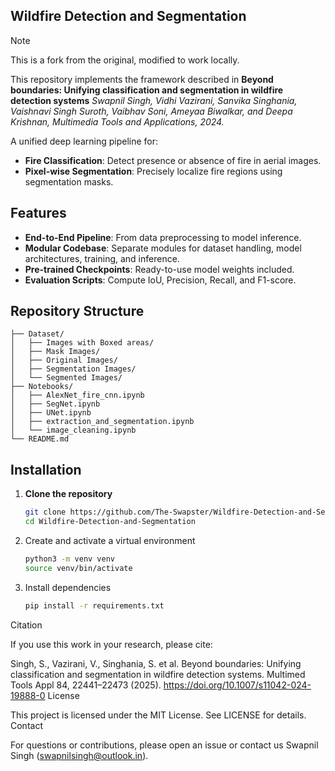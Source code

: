 ## Wildfire Detection and Segmentation
> [!NOTE]  
> This is a fork from the original, modified to work locally.

This repository implements the framework described in
**Beyond boundaries: Unifying classification and segmentation in wildfire detection systems**
_Swapnil Singh, Vidhi Vazirani, Sanvika Singhania, Vaishnavi Singh Suroth, Vaibhav Soni, Ameyaa Biwalkar, and Deepa Krishnan, Multimedia Tools and Applications, 2024._

A unified deep learning pipeline for:

- **Fire Classification**: Detect presence or absence of fire in aerial images.
- **Pixel-wise Segmentation**: Precisely localize fire regions using segmentation masks.

## Features

- **End-to-End Pipeline**: From data preprocessing to model inference.
- **Modular Codebase**: Separate modules for dataset handling, model architectures, training, and inference.
- **Pre-trained Checkpoints**: Ready-to-use model weights included.
- **Evaluation Scripts**: Compute IoU, Precision, Recall, and F1-score.

## Repository Structure

```text
├── Dataset/
│   ├── Images with Boxed areas/
│   ├── Mask Images/
│   ├── Original Images/
│   ├── Segmentation Images/
│   └── Segmented Images/
├── Notebooks/
│   ├── AlexNet_fire_cnn.ipynb
│   ├── SegNet.ipynb
│   ├── UNet.ipynb
│   ├── extraction_and_segmentation.ipynb
│   └── image_cleaning.ipynb
└── README.md
```


## Installation

1. **Clone the repository**

   ```bash
   git clone https://github.com/The-Swapster/Wildfire-Detection-and-Segmentation.git
   cd Wildfire-Detection-and-Segmentation
   ```
2. Create and activate a virtual environment

   ```bash
   python3 -m venv venv
   source venv/bin/activate
   ```
3. Install dependencies

   ```bash
   pip install -r requirements.txt
   ```

Citation

If you use this work in your research, please cite:

Singh, S., Vazirani, V., Singhania, S. et al. Beyond boundaries: Unifying classification and segmentation in wildfire detection systems. Multimed Tools Appl 84, 22441–22473 (2025). https://doi.org/10.1007/s11042-024-19888-0
License

This project is licensed under the MIT License. See LICENSE for details.
Contact

For questions or contributions, please open an issue or contact us
Swapnil Singh (swapnilsingh@outlook.in).
